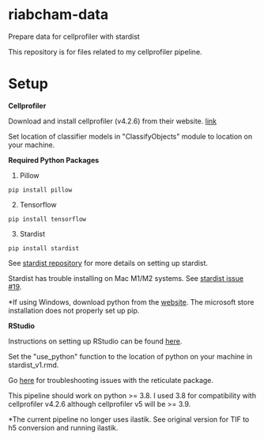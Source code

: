 # riabcham-data
Prepare data for cellprofiler with stardist

This repository is for files related to my cellprofiler pipeline.

# Setup
**Cellprofiler**

Download and install cellprofiler (v4.2.6) from their website. [link](https://cellprofiler.org/)

Set location of classifier models in "ClassifyObjects" module to location on your machine.

**Required Python Packages**
1. Pillow

``` 
pip install pillow
```
2. Tensorflow

``` 
pip install tensorflow
```
3. Stardist

``` 
pip install stardist
```

See [stardist repository](https://github.com/stardist/stardist) for more details on setting up stardist.

Stardist has trouble installing on Mac M1/M2 systems. See [stardist issue #19](https://github.com/stardist/stardist/issues/19).

*If using Windows, download python from the [website](https://www.python.org/downloads/). The microsoft store installation does not properly set up pip.

**RStudio**

Instructions on setting up RStudio can be found [here](https://rstudio-education.github.io/hopr/starting.html).

Set the "use_python" function to the location of python on your machine in stardist_v1.rmd.

Go [here](https://github.com/ttimbers/intro-to-reticulate/blob/main/setup-instructions/macos_install_python.md) for troubleshooting issues with the reticulate package.

This pipeline should work on python >= 3.8. I used 3.8 for compatibility with cellprofiler v4.2.6 although cellprofiler v5 will be >= 3.9.




*The current pipeline no longer uses ilastik. See original version for TIF to h5 conversion and running ilastik.

